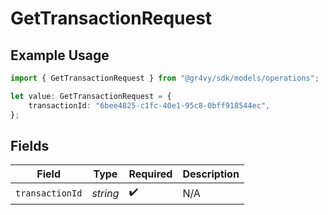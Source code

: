 # GetTransactionRequest

## Example Usage

```typescript
import { GetTransactionRequest } from "@gr4vy/sdk/models/operations";

let value: GetTransactionRequest = {
    transactionId: "6bee4825-c1fc-40e1-95c8-0bff918544ec",
};
```

## Fields

| Field              | Type               | Required           | Description        |
| ------------------ | ------------------ | ------------------ | ------------------ |
| `transactionId`    | *string*           | :heavy_check_mark: | N/A                |